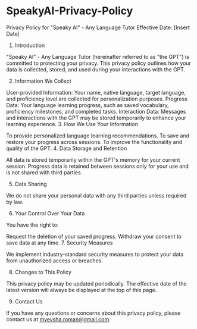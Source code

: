 # SpeakyAI-Privacy-Policy
Privacy Policy for "Speaky AI" - Any Language Tutor
Effective Date: [Insert Date]

1. Introduction

"Speaky AI" - Any Language Tutor (hereinafter referred to as "the GPT") is committed to protecting your privacy. This privacy policy outlines how your data is collected, stored, and used during your interactions with the GPT.

2. Information We Collect

User-provided Information: Your name, native language, target language, and proficiency level are collected for personalization purposes.
Progress Data: Your language learning progress, such as saved vocabulary, proficiency milestones, and completed tasks.
Interaction Data: Messages and interactions with the GPT may be stored temporarily to enhance your learning experience.
3. How We Use Your Information

To provide personalized language learning recommendations.
To save and restore your progress across sessions.
To improve the functionality and quality of the GPT.
4. Data Storage and Retention

All data is stored temporarily within the GPT's memory for your current session. Progress data is retained between sessions only for your use and is not shared with third parties.

5. Data Sharing

We do not share your personal data with any third parties unless required by law.

6. Your Control Over Your Data

You have the right to:

Request the deletion of your saved progress.
Withdraw your consent to save data at any time.
7. Security Measures

We implement industry-standard security measures to protect your data from unauthorized access or breaches.

8. Changes to This Policy

This privacy policy may be updated periodically. The effective date of the latest version will always be displayed at the top of this page.

9. Contact Us

If you have any questions or concerns about this privacy policy, please contact us at myevsha.roman@gmail.com.
